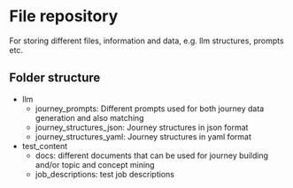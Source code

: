 # File repository
For storing different files, information and data, e.g. llm structures, prompts etc.


## Folder structure

- llm
  - journey_prompts: Different prompts used for both journey data generation and also matching
  - journey_structures_json: Journey structures in json format
  - journey_structures_yaml: Journey structures in yaml format
- test_content
  - docs: different documents that can be used for journey building and/or topic and concept mining
  - job_descriptions: test job descriptions
